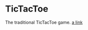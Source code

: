 # TicTacToe
The traditional TicTacToe game.
[a link](https://github.com/fossasia/pslab-experiments/blob/master/experiments/D_transistorCE_input.md)
